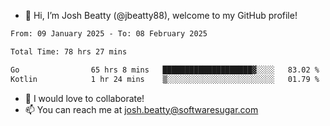 - 👋 Hi, I’m Josh Beatty (@jbeatty88), welcome to my GitHub profile!

<!--START_SECTION:waka-->

```txt
From: 09 January 2025 - To: 08 February 2025

Total Time: 78 hrs 27 mins

Go                65 hrs 8 mins   ████████████████████▓░░░░   83.02 %
Kotlin            1 hr 24 mins    ▒░░░░░░░░░░░░░░░░░░░░░░░░   01.79 %
```

<!--END_SECTION:waka-->

- 💞️ I would love to collaborate!
- 📫 You can reach me at josh.beatty@softwaresugar.com

<!---
jbeatty88/jbeatty88 is a ✨ special ✨ repository because its `README.md` (this file) appears on your GitHub profile.
You can click the Preview link to take a look at your changes.
--->
